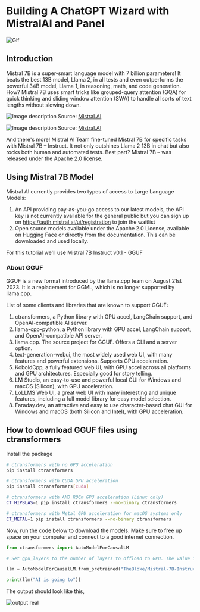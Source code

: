 # Building A ChatGPT Wizard with MistralAI and Panel

![Gif](https://dev-to-uploads.s3.amazonaws.com/uploads/articles/m07pkz4y22fmslfzqs5o.gif)

## Introduction
Mistral 7B is a super-smart language model with 7 billion parameters! It beats the best 13B model, Llama 2, in all tests and even outperforms the powerful 34B model, Llama 1, in reasoning, math, and code generation. How? Mistral 7B uses smart tricks like grouped-query attention (GQA) for quick thinking and sliding window attention (SWA) to handle all sorts of text lengths without slowing down.

![Image description](https://dev-to-uploads.s3.amazonaws.com/uploads/articles/mv9nkkrinccagi6z13ez.PNG)
Source: [Mistral.AI](https://mistral.ai/news/announcing-mistral-7b/)

![Image description](https://dev-to-uploads.s3.amazonaws.com/uploads/articles/qbclcim9okpeobmw4hs9.PNG)
Source: [Mistral.AI](https://mistral.ai/news/announcing-mistral-7b/)

And there's more! Mistral AI Team fine-tuned Mistral 7B for specific tasks with Mistral 7B – Instruct. It not only outshines Llama 2 13B in chat but also rocks both human and automated tests. Best part? Mistral 7B – was released under the Apache 2.0 license. 

## Using Mistral 7B Model
Mistral AI currently provides two types of access to Large Language Models: 
1. An API providing pay-as-you-go access to our latest models, the API key is not currently available for the general public but you can sign up on https://auth.mistral.ai/ui/registration to join the waitlist
2. Open source models available under the Apache 2.0 License, available on Hugging Face or directly from the documentation. This can be downloaded and used locally.

For this tutorial we'll use Mistral 7B Instruct v0.1 - GGUF

### About GGUF
GGUF is a new format introduced by the llama.cpp team on August 21st 2023. It is a replacement for GGML, which is no longer supported by llama.cpp.

List of some clients and libraries that are known to support GGUF:
1. ctransformers, a Python library with GPU accel, LangChain support, and OpenAI-compatible AI server.
2. llama-cpp-python, a Python library with GPU accel, LangChain support, and OpenAI-compatible API server.
3. llama.cpp. The source project for GGUF. Offers a CLI and a server option.
4. text-generation-webui, the most widely used web UI, with many features and powerful extensions. Supports GPU acceleration.
5. KoboldCpp, a fully featured web UI, with GPU accel across all platforms and GPU architectures. Especially good for story telling.
6. LM Studio, an easy-to-use and powerful local GUI for Windows and macOS (Silicon), with GPU acceleration.
7. LoLLMS Web UI, a great web UI with many interesting and unique features, including a full model library for easy model selection.
8. Faraday.dev, an attractive and easy to use character-based chat GUI for Windows and macOS (both Silicon and Intel), with GPU acceleration.

## How to download GGUF files using ctransformers
Install the package
```bash
# ctransformers with no GPU acceleration
pip install ctransformers

# ctransformers with CUDA GPU acceleration
pip install ctransformers[cuda]

# ctransformers with AMD ROCm GPU acceleration (Linux only)
CT_HIPBLAS=1 pip install ctransformers --no-binary ctransformers

# ctransformers with Metal GPU acceleration for macOS systems only
CT_METAL=1 pip install ctransformers --no-binary ctransformers
```

Now, run the code below to download the models. Make sure to free up space on your computer and connect to a good internet connection.

```python
from ctransformers import AutoModelForCausalLM

# Set gpu_layers to the number of layers to offload to GPU. The value is set to 0 because no GPU acceleration is available on my current system.

llm = AutoModelForCausalLM.from_pretrained("TheBloke/Mistral-7B-Instruct-v0.1-GGUF", model_file="mistral-7b-instruct-v0.1.Q4_K_M.gguf", model_type="mistral", gpu_layers=0)

print(llm("AI is going to"))
```

The output should look like this, 

![output real](https://dev-to-uploads.s3.amazonaws.com/uploads/articles/r2zn5hsmrgl9srns4c9h.jpeg)

 
